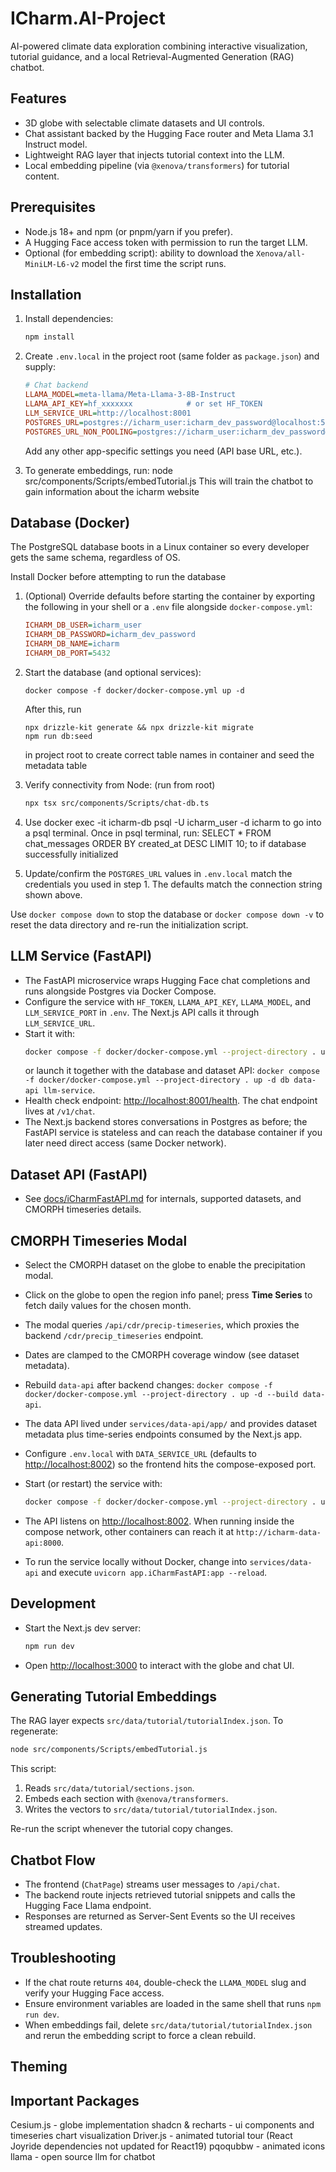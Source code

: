 # ICharm.AI-Project

AI-powered climate data exploration combining interactive visualization, tutorial guidance, and a local Retrieval-Augmented Generation (RAG) chatbot.

## Features

- 3D globe with selectable climate datasets and UI controls.
- Chat assistant backed by the Hugging Face router and Meta Llama 3.1 Instruct model.
- Lightweight RAG layer that injects tutorial context into the LLM.
- Local embedding pipeline (via `@xenova/transformers`) for tutorial content.

## Prerequisites

- Node.js 18+ and npm (or pnpm/yarn if you prefer).
- A Hugging Face access token with permission to run the target LLM.
- Optional (for embedding script): ability to download the `Xenova/all-MiniLM-L6-v2` model the first time the script runs.

## Installation

1. Install dependencies:
   ```bash
   npm install
   ```
2. Create `.env.local` in the project root (same folder as `package.json`) and supply:

   ```ini
   # Chat backend
   LLAMA_MODEL=meta-llama/Meta-Llama-3-8B-Instruct
   LLAMA_API_KEY=hf_xxxxxxx            # or set HF_TOKEN
   LLM_SERVICE_URL=http://localhost:8001
   POSTGRES_URL=postgres://icharm_user:icharm_dev_password@localhost:5432/icharm_chat
   POSTGRES_URL_NON_POOLING=postgres://icharm_user:icharm_dev_password@localhost:5432/icharm_chat
   ```

   Add any other app-specific settings you need (API base URL, etc.).

3. To generate embeddings, run:
   node src/components/Scripts/embedTutorial.js
   This will train the chatbot to gain information about the icharm website

## Database (Docker)

The PostgreSQL database boots in a Linux container so every developer gets the same schema, regardless of OS.

Install Docker before attempting to run the database

1. (Optional) Override defaults before starting the container by exporting the following in your shell or a `.env` file alongside `docker-compose.yml`:
   ```ini
   ICHARM_DB_USER=icharm_user
   ICHARM_DB_PASSWORD=icharm_dev_password
   ICHARM_DB_NAME=icharm
   ICHARM_DB_PORT=5432
   ```
2. Start the database (and optional services):

   ```
   docker compose -f docker/docker-compose.yml up -d
   ```

   After this, run

   ```
   npx drizzle-kit generate && npx drizzle-kit migrate
   npm run db:seed
   ```

   in project root to create correct table names in container and seed the metadata table

3. Verify connectivity from Node: (run from root)

   ```bash
   npx tsx src/components/Scripts/chat-db.ts
   ```

4. Use
   docker exec -it icharm-db psql -U icharm_user -d icharm
   to go into a psql terminal.
   Once in psql terminal, run:
   SELECT \* FROM chat_messages ORDER BY created_at DESC LIMIT 10;
   to if database successfully initialized

5. Update/confirm the `POSTGRES_URL` values in `.env.local` match the credentials you used in step 1. The defaults match the connection string shown above.

Use `docker compose down` to stop the database or `docker compose down -v` to reset the data directory and re-run the initialization script.

## LLM Service (FastAPI)

- The FastAPI microservice wraps Hugging Face chat completions and runs alongside Postgres via Docker Compose.
- Configure the service with `HF_TOKEN`, `LLAMA_API_KEY`, `LLAMA_MODEL`, and `LLM_SERVICE_PORT` in `.env`. The Next.js API calls it through `LLM_SERVICE_URL`.
- Start it with:
  ```bash
  docker compose -f docker/docker-compose.yml --project-directory . up -d llm-service
  ```
  or launch it together with the database and dataset API: `docker compose -f docker/docker-compose.yml --project-directory . up -d db data-api llm-service`.
- Health check endpoint: <http://localhost:8001/health>. The chat endpoint lives at `/v1/chat`.
- The Next.js backend stores conversations in Postgres as before; the FastAPI service is stateless and can reach the database container if you later need direct access (same Docker network).

## Dataset API (FastAPI)

- See [docs/iCharmFastAPI.md](docs/iCharmFastAPI.md) for internals, supported datasets, and CMORPH timeseries details.

## CMORPH Timeseries Modal

- Select the CMORPH dataset on the globe to enable the precipitation modal.
- Click on the globe to open the region info panel; press **Time Series** to fetch daily values for the chosen month.
- The modal queries `/api/cdr/precip-timeseries`, which proxies the backend `/cdr/precip_timeseries` endpoint.
- Dates are clamped to the CMORPH coverage window (see dataset metadata).
- Rebuild `data-api` after backend changes: `docker compose -f docker/docker-compose.yml --project-directory . up -d --build data-api`.

- The data API lived under `services/data-api/app/` and provides dataset metadata plus time-series endpoints consumed by the Next.js app.
- Configure `.env.local` with `DATA_SERVICE_URL` (defaults to <http://localhost:8002>) so the frontend hits the compose-exposed port.
- Start (or restart) the service with:
  ```bash
  docker compose -f docker/docker-compose.yml --project-directory . up -d data-api
  ```
- The API listens on <http://localhost:8002>. When running inside the compose network, other containers can reach it at `http://icharm-data-api:8000`.
- To run the service locally without Docker, change into `services/data-api` and execute `uvicorn app.iCharmFastAPI:app --reload`.

## Development

- Start the Next.js dev server:
  ```bash
  npm run dev
  ```
- Open <http://localhost:3000> to interact with the globe and chat UI.

## Generating Tutorial Embeddings

The RAG layer expects `src/data/tutorial/tutorialIndex.json`. To regenerate:

```bash
node src/components/Scripts/embedTutorial.js
```

This script:

1. Reads `src/data/tutorial/sections.json`.
2. Embeds each section with `@xenova/transformers`.
3. Writes the vectors to `src/data/tutorial/tutorialIndex.json`.

Re-run the script whenever the tutorial copy changes.

## Chatbot Flow

- The frontend (`ChatPage`) streams user messages to `/api/chat`.
- The backend route injects retrieved tutorial snippets and calls the Hugging Face Llama endpoint.
- Responses are returned as Server-Sent Events so the UI receives streamed updates.

## Troubleshooting

- If the chat route returns `404`, double-check the `LLAMA_MODEL` slug and verify your Hugging Face access.
- Ensure environment variables are loaded in the same shell that runs `npm run dev`.
- When embeddings fail, delete `src/data/tutorial/tutorialIndex.json` and rerun the embedding script to force a clean rebuild.

## Theming

## Important Packages

Cesium.js - globe implementation
shadcn & recharts - ui components and timeseries chart visualization
Driver.js - animated tutorial tour (React Joyride dependencies not updated for React19)
pqoqubbw - animated icons
llama - open source llm for chatbot
